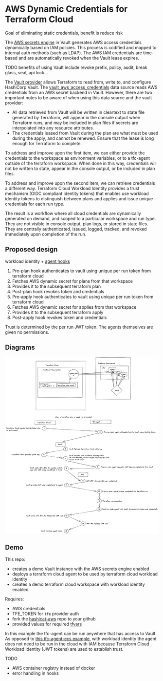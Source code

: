 # AWS Dynamic Credentials for Terraform Cloud

Goal of eliminating static credentials, benefit is reduce risk

The [AWS secrets engine](https://developer.hashicorp.com/vault/docs/secrets/aws) in Vault generates AWS access credentials dynamically based on IAM policies. This process is codified and mapped to internal auth methods (such as LDAP). The AWS IAM credentials are time-based and are automatically revoked when the Vault lease expires. 

TODO benefits of using Vault include revoke prefix, policy, audit, break glass, seal, api lock…

The [Vault provider](https://registry.terraform.io/providers/hashicorp/vault/latest/docs) allows Terraform to read from, write to, and configure HashiCorp Vault. The [vault_aws_access_credentials](https://registry.terraform.io/providers/hashicorp/vault/latest/docs/data-sources/aws_access_credentials) data source reads AWS credentials from an AWS secret backend in Vault. However, there are two important notes to be aware of when using this data source and the vault provider:

* All data retrieved from Vault will be written in cleartext to state file generated by Terraform, will appear in the console output when Terraform runs, and may be included in plan files if secrets are interpolated into any resource attributes. 
* The credentials leased from Vault during the plan are what must be used during the apply, and cannot be renewed. Ensure that the lease is long enough for Terraform to complete. 

To address and improve upon the first item, we can either provide the credentials to the workspace as environment variables, or to a tfc-agent outside of the terraform workspace. When done in this way, credentials will not be written to state, appear in the console output, or be included in plan files. 

To address and improve upon the second item, we can retrieve credentials a different way. Terraform Cloud Workload Identity provides a trust mechanism (OIDC compliant identity tokens) that enables  use workload identity tokens to distinguish between plans and applies and issue unique credentials for each run type. 

The result is a workflow where all cloud credentials are dynamically generated on demand, and scoped to a particular workspace and run type. They are not visible in console output, plan logs, or stored in state files. They are centrally authenticated, issued, logged, tracked, and revoked immediately upon completion of the run. 

## Proposed design 
workload identity + [agent hooks](https://developer.hashicorp.com/terraform/cloud-docs/agents/hooks)
1. Pre-plan hook authenticates to vault using unique per run token from terraform cloud
2. Fetches AWS dynamic secret for plans from that workspace
3. Provides it to the subsequent terraform plan
4. Post-plan hook revokes token and credentials
5. Pre-apply hook authenticates to vault using unique per run token from terraform cloud
6. Fetches AWS dynamic secret for applies from that workspace
7. Provides it to the subsequent terraform apply
8. Post-apply hook revokes token and credentials

Trust is determined by the per run JWT token. The agents themselves are given no permissions. 

## Diagrams
![](./workload-identity-vault-first-draft.png)

## Demo

This repo:
* creates a demo Vault instance with the AWS secrets engine enabled
* deploys a terraform cloud agent to be used by terraform cloud workload identity
* creates a demo terraform cloud workspace with workload identity enabled

Requires:
* AWS credentials
* TFE_TOKEN for `tfe` provider auth
* fork the [hashicat-aws](https://github.com/hashicorp/hashicat-aws) repo to your github
* provided values for required [tfvars](./variables.tf)

In this example the tfc-agent can be run anywhere that has access to Vault. As opposed to [this tfc-agent-ecs example](https://github.com/assareh/tfc-agent/tree/master/tfc-agent-ecs), with workload identity the agent does not need to be run in the cloud with IAM because Terraform Cloud Workload Identity (JWT tokens) are used to establish trust. 

TODO
* AWS container registry instead of docker
* error handling in hooks
